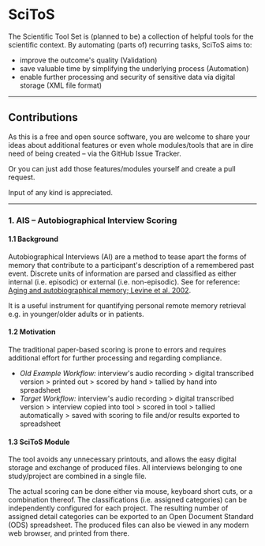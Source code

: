 # SciToS
The Scientific Tool Set is (planned to be) a collection of helpful tools for the scientific context.
By automating (parts of) recurring tasks, SciToS aims to:
- improve the outcome's quality (Validation)
- save valuable time by simplifying the underlying process (Automation)
- enable further processing and security of sensitive data via digital storage (XML file format)

---

## Contributions
As this is a free and open source software, you are welcome to share your ideas about additional features or even whole modules/tools that are in dire need of being created – via the GitHub Issue Tracker.

Or you can just add those features/modules yourself and create a pull request.

Input of any kind is appreciated.

---

### 1. AIS – Autobiographical Interview Scoring
#### 1.1 Background
Autobiographical Interviews (AI) are a method to tease apart the forms of memory that contribute to a participant's description of a remembered past event.
Discrete units of information are parsed and classified as either internal (i.e. episodic) or external (i.e. non-episodic). See for reference: [Aging and autobiographical memory; Levine et al. 2002](http://www.ncbi.nlm.nih.gov/pubmed/12507363).

It is a useful instrument for quantifying personal remote memory retrieval e.g. in younger/older adults or in patients.

#### 1.2 Motivation
The traditional paper-based scoring is prone to errors and requires additional effort for further processing and regarding compliance.

  - *Old Example Workflow:* interview's audio recording > digital transcribed version > printed out > scored by hand > tallied by hand into spreadsheet
  - *Target Workflow:*  interview's audio recording > digital transcribed version > interview copied into tool > scored in tool > tallied automatically > saved with scoring to file and/or results exported to spreadsheet

#### 1.3 SciToS Module
The tool avoids any unnecessary printouts, and allows the easy digital storage and exchange of produced files.
All interviews belonging to one study/project are combined in a single file.

The actual scoring can be done either via mouse, keyboard short cuts, or a combination thereof.
The classifications (i.e. assigned categories) can be independently configured for each project.
The resulting number of assigned detail categories can be exported to an Open Document Standard (ODS) spreadsheet.
The produced files can also be viewed in any modern web browser, and printed from there.
